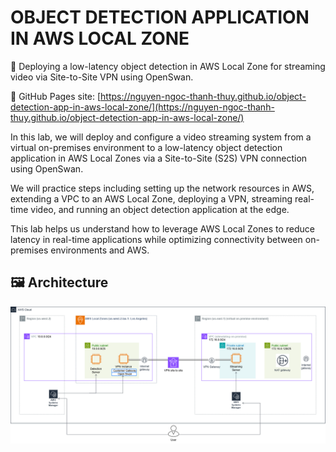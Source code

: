 # OBJECT DETECTION APPLICATION IN AWS LOCAL ZONE

🚀 Deploying a low-latency object detection in AWS Local Zone for streaming video via Site-to-Site VPN using OpenSwan.

📍 GitHub Pages site: [https://nguyen-ngoc-thanh-thuy.github.io/object-detection-app-in-aws-local-zone/](https://nguyen-ngoc-thanh-thuy.github.io/object-detection-app-in-aws-local-zone/)

In this lab, we will deploy and configure a video streaming system from a virtual on-premises environment to a low-latency object detection application in AWS Local Zones via a Site-to-Site (S2S) VPN connection using OpenSwan. 

We will practice steps including setting up the network resources in AWS, extending a VPC to an AWS Local Zone, deploying a VPN, streaming real-time video, and running an object detection application at the edge.

This lab helps us understand how to leverage AWS Local Zones to reduce latency in real-time applications while optimizing connectivity between on-premises environments and AWS.

## 🖼️ Architecture

![Architecture](/static/images/architecture.png)

